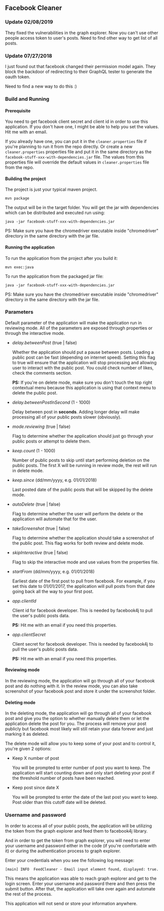 ## Facebook Cleaner

### Update 02/08/2019
They fixed the vulnerabilities in the graph explorer. Now you can't use other people access token to user's posts. Need to find other way to get list of all posts.

### Update 07/27/2018
I just found out that facebook changed their permission model again. They block the backdoor of redirecting to their GraphQL tester to generate the oauth token.

Need to find a new way to do this :)

### Build and Running

#### Prerequisite
You need to get facebook client secret and client id in order to use this
application. If you don't have one, I might be able to help you set the values.
Hit me with an email.
 
If you already have one, you can put it in the `cleaner.properties` file if
you're planning to run it from the repo directly. Or create a new
`cleaner.properties` properties file and put it in the same directory as
the `facebook-stuff-xxx-with-dependencies.jar` file. The values from this
properties file will override the default values in `cleaner.properties` file
from the repo. 

#### Building the project
The project is just your typical maven project.

```mvn package```

The output will be in the target folder. You will get the jar with
dependencies which can be distributed and executed run using:

```java -jar facebook-stuff-xxx-with-dependencies.jar```

PS: Make sure you have the chromedriver executable inside "chromedriver"
directory in the same directory with the jar file. 

#### Running the application
To run the application from the project after you build it:

```mvn exec:java```

To run the application from the packaged jar file:

```java -jar facebook-stuff-xxx-with-dependencies.jar```

PS: Make sure you have the chromedriver executable inside "chromedriver"
directory in the same directory with the jar file.

### Parameters

Default parameter of the application will make the application run in
reviewing mode. All of the parameters are exposed through properties or
through the interactive mode.

* _delay.betweenPost_ (true | false)

  Whether the application should put a pause between posts. Loading a public
  post can be fast (depending on internet speed). Setting this flag to true
  will ensure that the application will stop processing and allowing user to
  interact with the public post. You could check number of likes, check the
  comments section.
  
  **PS:** If you're on delete mode, make sure you don't touch the top right
  contextual menu because this application is using that context menu to delete
  the public post. 
   
* _delay.betweenPostInSecond_ (1 - 1000)

  Delay between post in **seconds**. Adding longer delay will make processing
  all of your public posts slower (obviously). 
  
* _mode.reviewing_ (true | false)
  
  Flag to determine whether the application should just go through your public
  posts or attempt to delete them.

* _keep.count_ (1 - 1000)

  Number of public posts to skip until start performing deletion on the public
  posts. The first X will be running in review mode, the rest will run in delete
  mode.

* _keep.since_ (dd/mm/yyyy, e.g. 01/01/2018)

  Last posted date of the public posts that will be skipped by the delete mode.

* _autoDelete_ (true | false)

  Flag to determine whether the user will perform the delete or the application
  will automate that for the user.

* _takeScreenshot_ (true | false)

  Flag to determine whether the application should take a screenshot of the
  public post. This flag works for both review and delete mode.

* _skipInteractive_ (true | false)

  Flag to skip the interactive mode and use values from the properties file.
  
* _startFrom_ (dd/mm/yyyy, e.g. 01/01/2018)

  Earliest date of the first post to pull from facebook. For example, if you
  set this date to 01/01/2017, the application will pull posts from that date
  going back all the way to your first post. 

* _app.clientId_
  
  Client id for facebook developer. This is needed by facebook4j to pull the
  user's public posts data.
  
  **PS:** Hit me with an email if you need this properties.
  
* _app.clientSecret_
  
  Client secret for facebook developer. This is needed by facebook4j to pull the
  user's public posts data.
  
  **PS:** Hit me with an email if you need this properties.

#### Reviewing mode

In the reviewing mode, the application will go through all of your facebook
post and do nothing with it. In the review mode, you can also take screenshot
of your facebook post and store it under the screenshot folder.

#### Deleting mode

In the deleting mode, the application will go through all of your facebook
post and give you the option to whether manually delete them or let the 
application delete the post for you. The process will remove your post
publicly but facebook most likely will still retain your data forever and
just marking it as deleted.


The delete mode will allow you to keep some of your post and to control it,
you're given 2 options:

* Keep X number of post

  You will be prompted to enter number of post you want to keep. The
  application will start counting down and only start deleting your post if
  the threshold number of posts have been reached.
  
* Keep post since date X

  You will be prompted to enter the date of the last post you want to keep.
  Post older than this cutoff date will be deleted.


### Username and password
In order to access all of your public posts, the application will be
utilizing the token from the graph explorer and feed them to facebook4j
library.

And in order to get the token from graph explorer, you will need to enter your
username and password either in the code (if you're comfortable with it) or
during the authentication process to graph explorer.

Enter your credentials when you see the following log message:

```[main] INFO  FeedCleaner - Email input element found, displayed: true.```

This means the application was able to reach graph explorer and get to the
login screen. Enter your username and password there and then press the
submit button. After that, the application will take over again and automate
the rest of the process.

This application will not send or store your information anywhere.
